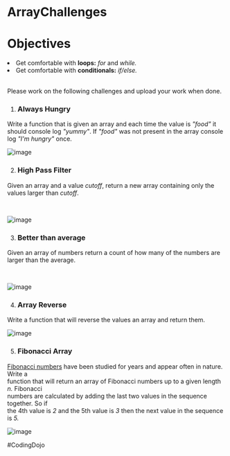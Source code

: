# ArrayChallenges

<h1>Objectives</h1>

<li>Get comfortable with <b>loops:</b> <i>for</i> and <i>while.</i></li>

<li>Get comfortable with <b>conditionals:</b> <i>if/else.</i></li><br>

Please work on the following challenges and upload your work when done.

1. <h3>Always Hungry</h3>

<p>Write a function that is given an array and each time the value is <i>"food"</i> it should console log <i>"yummy"</i>. If <i>"food"</i> was not present in the array console log <i>"I'm hungry"</i> once.</p>

![image](https://user-images.githubusercontent.com/124546382/234750438-1807b81e-f728-4a19-a66e-73e59d9bc1d5.png)

2. <h3>High Pass Filter</h3>

<p>Given an array and a value <i>cutoff</i>, return a new array containing only the values larger than <i>cutoff</i>.</p><br>

![image](https://user-images.githubusercontent.com/124546382/234750690-bce6cc9a-f3c2-44c6-b1d6-354d5102f650.png)

3. <h3>Better than average</h3>

<p>Given an array of numbers return a count of how many of the numbers are larger than the average.</p><br>

![image](https://user-images.githubusercontent.com/124546382/234750911-b8485bbc-f816-4ddb-abfb-5f752b224f61.png)

4. <h3>Array Reverse</h3>

<p>Write a function that will reverse the values an array and return them.</p>

![image](https://user-images.githubusercontent.com/124546382/234751115-14f96663-c47d-4632-9ee6-371087bf80bd.png)

5. <h3>Fibonacci Array</h3>

<p><u>Fibonacci numbers</u> have been studied for years and appear often in nature. Write a <br>function that will return an array of Fibonacci numbers up to a given length <i>n.</i> Fibonacci<br> numbers are calculated by adding the last two values in the sequence together. So if<br> the 4th value is <i>2</i> and the 5th value is <i>3</i> then the next value in the sequence is <i>5.</i></p>

![image](https://user-images.githubusercontent.com/124546382/234751562-bc425a8f-5304-45d2-9f6e-c4da1cabf165.png)


#CodingDojo
